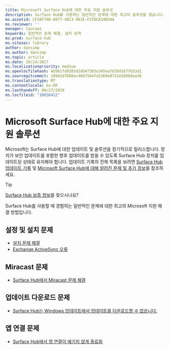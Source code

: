```yaml
---
title: Microsoft Surface Hub에 대한 주요 지원 솔루션
description: Surface Hub를 사용하는 일반적인 문제에 대한 최고의 솔루션을 찾습니다.
ms.assetid: CF58F74D-8077-48C3-981E-FCFDCA34B34A
ms.reviewer: ''
manager: laurawi
keywords: 일반적인 문제 해결, 설치 문제
ms.prod: surface-hub
ms.sitesec: library
author: dansimp
ms.author: dansimp
ms.topic: article
ms.date: 10/24/2017
ms.localizationpriority: medium
ms.openlocfilehash: 4b9b1fd9205d1db47365a345ea7b20d1677653d1
ms.sourcegitcommit: 109d1d7608ac4667564fa5369e8722e569b8ea36
ms.translationtype: MT
ms.contentlocale: ko-KR
ms.lasthandoff: 06/27/2020
ms.locfileid: "10836412"
---
```

# Microsoft Surface Hub에 대한 주요 지원 솔루션

Microsoft는 Surface Hub에 대한 업데이트 및 솔루션을 정기적으로 릴리스합니다. 장치가 보안 업데이트를 포함한 향후 업데이트를 받을 수 있도록 Surface Hub 장치를 업데이트된 상태로 유지해야 합니다. 업데이트 기록의 전체 목록을 보려면 [Surface Hub 업데이트 기록](https://www.microsoft.com/surface/support/surface-hub/surface-hub-update-history) 및 [Microsoft Surface Hub에 대해 알려진 문제 및 추가 정보](https://support.microsoft.com/help/4025643)를 참조하세요.

>[!TIP]
>[Surface Hub 보증 정보](https://support.microsoft.com/help/4040687/surface-surface-documents)를 찾으시나요?

Surface Hub를 사용할 때 경험하는 일반적인 문제에 대한 최고의 Microsoft 지원 해결 방법입니다.

## 설정 및 설치 문제

- [설치 문제 해결](troubleshoot-surface-hub.md#setup-troubleshooting)
- [Exchange ActiveSync 오류](troubleshoot-surface-hub.md#exchange-activesync-errors)

## Miracast 문제

- [Surface Hub에서 Miracast 문제 해결](miracast-troubleshooting.md)
 
## 업데이트 다운로드 문제

- [Surface Hub는 Windows 업데이트에서 업데이트를 다운로드할 수 없습니다.](https://support.microsoft.com/help/3191418/surface-hub-can-t-download-updates-from-windows-update)

## 앱 연결 문제

- [Surface Hub에서 앱 연결이 예기치 않게 종료됨](https://support.microsoft.com/help/3157417/the-connect-app-in-surface-hub-exits-unexpectedly)


 


 





